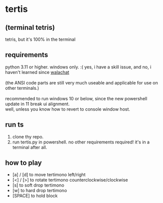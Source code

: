 # tertis
## (terminal tetris)
tetris, but it's 100% in the terminal <br>

## requirements 
python 3.11 or higher.
windows only. :( yes, i have a skill issue, and no, i haven't learned since [walachat](https://github.com/sirbread/walachat) <br>
<br>
(the ANSI code parts are still very much useable and applicable for use on other terminals.) <br>
<br>
recommended to run windows 10 or below, since the new powershell update in 11 break ui alignment. <br>
well, unless you know how to revert to console window host.

## run ts
1. clone thy repo.  
2. run tertis.py in powershell.
no other requirements required! it's in a terminal after all.

## how to play
- [a] / [d] to move tertimono left/right
- [<] / [>] to rotate tertimono counterclockwise/clockwise
- [s] to soft drop tertimono
- [w] to hard drop tertimono
- [SPACE] to hold block
